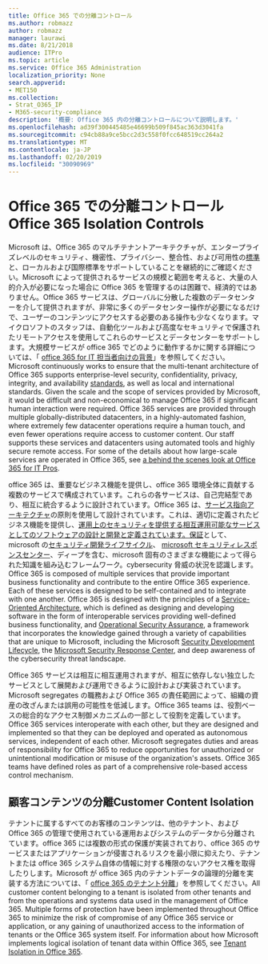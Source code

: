 ```yaml
---
title: Office 365 での分離コントロール
ms.author: robmazz
author: robmazz
manager: laurawi
ms.date: 8/21/2018
audience: ITPro
ms.topic: article
ms.service: Office 365 Administration
localization_priority: None
search.appverid:
- MET150
ms.collection:
- Strat_O365_IP
- M365-security-compliance
description: '概要: Office 365 内の分離コントロールについて説明します。'
ms.openlocfilehash: ad39f300445485e46699b509f845ac363d3041fa
ms.sourcegitcommit: c94cb88a9ce5bcc2d3c558f0fcc648519cc264a2
ms.translationtype: MT
ms.contentlocale: ja-JP
ms.lasthandoff: 02/20/2019
ms.locfileid: "30090969"
---
```

# <a name="office-365-isolation-controls"></a><span data-ttu-id="64139-103">Office 365 での分離コントロール</span><span class="sxs-lookup"><span data-stu-id="64139-103">Office 365 Isolation Controls</span></span> 

<span data-ttu-id="64139-p101">Microsoft は、Office 365 のマルチテナントアーキテクチャが、エンタープライズレベルのセキュリティ、機密性、プライバシー、整合性、および可用性の[標準](https://www.microsoft.com/TrustCenter/Compliance?service=Office#Icons)と、ローカルおよび国際標準をサポートしていることを継続的にご確認ください。Microsoft によって提供されるサービスの規模と範囲を考えると、大量の人的介入が必要になった場合に Office 365 を管理するのは困難で、経済的ではありません。Office 365 サービスは、グローバルに分散した複数のデータセンターを介して提供されますが、非常に多くのデータセンター操作が必要になるだけで、ユーザーのコンテンツにアクセスする必要のある操作も少なくなります。マイクロソフトのスタッフは、自動化ツールおよび高度なセキュリティで保護されたリモートアクセスを使用してこれらのサービスとデータセンターをサポートします。大規模サービスが office 365 でどのように動作するかに関する詳細については、「 [office 365 for IT 担当者向けの背景](https://channel9.msdn.com/Events/SharePoint-Conference/2014/SPC202)」を参照してください。</span><span class="sxs-lookup"><span data-stu-id="64139-p101">Microsoft continuously works to ensure that the multi-tenant architecture of Office 365 supports enterprise-level security, confidentiality, privacy, integrity, and availability [standards](https://www.microsoft.com/TrustCenter/Compliance?service=Office#Icons), as well as local and international standards. Given the scale and the scope of services provided by Microsoft, it would be difficult and non-economical to manage Office 365 if significant human interaction were required. Office 365 services are provided through multiple globally-distributed datacenters, in a highly-automated fashion, where extremely few datacenter operations require a human touch, and even fewer operations require access to customer content. Our staff supports these services and datacenters using automated tools and highly secure remote access. For some of the details about how large-scale services are operated in Office 365, see [a behind the scenes look at Office 365 for IT Pros](https://channel9.msdn.com/Events/SharePoint-Conference/2014/SPC202).</span></span>

<span data-ttu-id="64139-p102">office 365 は、重要なビジネス機能を提供し、office 365 環境全体に貢献する複数のサービスで構成されています。これらの各サービスは、自己完結型であり、相互に統合するように設計されています。Office 365 は、[サービス指向アーキテクチャ](https://msdn.microsoft.com/library/aa480021.aspx)の原則を使用して設計されています。これは、適切に定義されたビジネス機能を提供し、[運用上のセキュリティを提供する相互運用可能なサービスとしてのソフトウェアの設計と開発と定義されています。保証](http://www.microsoft.com/download/details.aspx?id=40872)として、microsoft の[セキュリティ開発ライフサイクル](https://www.microsoft.com/sdl/default.aspx)、 [microsoft セキュリティレスポンスセンター](https://technet.microsoft.com/library/dn440717.aspx)、ディープを含む、microsoft 固有のさまざまな機能によって得られた知識を組み込むフレームワーク。cybersecurity 脅威の状況を認識します。</span><span class="sxs-lookup"><span data-stu-id="64139-p102">Office 365 is composed of multiple services that provide important business functionality and contribute to the entire Office 365 experience. Each of these services is designed to be self-contained and to integrate with one another. Office 365 is designed with the principles of a [Service-Oriented Architecture](https://msdn.microsoft.com/library/aa480021.aspx), which is defined as designing and developing software in the form of interoperable services providing well-defined business functionality, and [Operational Security Assurance](http://www.microsoft.com/download/details.aspx?id=40872), a framework that incorporates the knowledge gained through a variety of capabilities that are unique to Microsoft, including the Microsoft [Security Development Lifecycle](https://www.microsoft.com/sdl/default.aspx), the [Microsoft Security Response Center](https://technet.microsoft.com/library/dn440717.aspx), and deep awareness of the cybersecurity threat landscape.</span></span>

<span data-ttu-id="64139-p103">Office 365 サービスは相互に相互運用されますが、相互に依存しない独立したサービスとして展開および運用できるように設計および実装されています。Microsoft segregates の職務および Office 365 の責任範囲によって、組織の資産の改ざんまたは誤用の可能性を低減します。Office 365 teams は、役割ベースの総合的なアクセス制御メカニズムの一部として役割を定義しています。</span><span class="sxs-lookup"><span data-stu-id="64139-p103">Office 365 services interoperate with each other, but they are designed and implemented so that they can be deployed and operated as autonomous services, independent of each other. Microsoft segregates duties and areas of responsibility for Office 365 to reduce opportunities for unauthorized or unintentional modification or misuse of the organization's assets. Office 365 teams have defined roles as part of a comprehensive role-based access control mechanism.</span></span>

## <a name="customer-content-isolation"></a><span data-ttu-id="64139-115">顧客コンテンツの分離</span><span class="sxs-lookup"><span data-stu-id="64139-115">Customer Content Isolation</span></span>
<span data-ttu-id="64139-p104">テナントに属するすべてのお客様のコンテンツは、他のテナント、および Office 365 の管理で使用されている運用およびシステムのデータから分離されています。office 365 には複数の形式の保護が実装されており、office 365 のサービスまたはアプリケーションが侵害されるリスクを最小限に抑えたり、テナントまたは office 365 システム自体の情報に対する権限のないアクセス権を取得したりします。Microsoft が office 365 内のテナントデータの論理的分離を実装する方法については、「 [office 365 のテナント分離](office-365-tenant-isolation-overview.md)」を参照してください。</span><span class="sxs-lookup"><span data-stu-id="64139-p104">All customer content belonging to a tenant is isolated from other tenants and from the operations and systems data used in the management of Office 365. Multiple forms of protection have been implemented throughout Office 365 to minimize the risk of compromise of any Office 365 service or application, or any gaining of unauthorized access to the information of tenants or the Office 365 system itself. For information about how Microsoft implements logical isolation of tenant data within Office 365, see [Tenant Isolation in Office 365](office-365-tenant-isolation-overview.md).</span></span>
